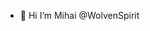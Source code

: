 - 👋 Hi I’m Mihai @WolvenSpirit

<!---
[![Top Langs](https://github-readme-stats.vercel.app/api/top-langs/?username=WolvenSpirit&langs_count=8&exclude_repo=node_shop&hide=typescript,html,css,scss&layout=compact&theme=tokyonight)](https://github.com/anuraghazra/github-readme-stats)
![WolvenSpirit's GitHub stats](https://github-readme-stats.vercel.app/api?username=WolvenSpirit&count_private=true&theme=tokyonight)

WolvenSpirit/WolvenSpirit is a ✨ special ✨ repository because its `README.md` (this file) appears on your GitHub profile.
You can click the Preview link to take a look at your changes.
--->
